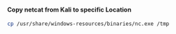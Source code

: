 #### Copy netcat from Kali to specific Location
```bash
cp /usr/share/windows-resources/binaries/nc.exe /tmp
```